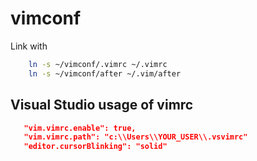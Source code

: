 # vimconf

Link with
```bash
    ln -s ~/vimconf/.vimrc ~/.vimrc
    ln -s ~/vimconf/after ~/.vim/after
```

## Visual Studio usage of vimrc

```json
   "vim.vimrc.enable": true,
   "vim.vimrc.path": "c:\\Users\\YOUR_USER\\.vsvimrc"
   "editor.cursorBlinking": "solid"
```
